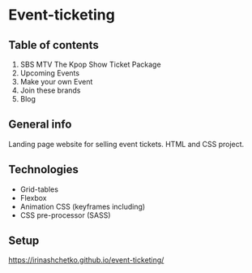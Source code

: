 # Ev e n t - t i c k e t i n g 
## Table of contents
1. SBS MTV The Kpop Show Ticket Package
2. Upcoming Events
3. Make your own Event
4. Join these brands
5. Blog

## General info
Landing page website for selling event tickets. HTML and CSS project.

## Technologies
* Grid-tables
* Flexbox
* Animation CSS (keyframes including)
* CSS pre-processor (SASS)

## Setup
https://irinashchetko.github.io/event-ticketing/
 
 
